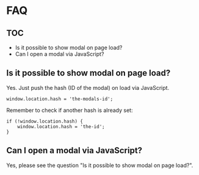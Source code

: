 # FAQ

## TOC

* Is it possible to show modal on page load?
* Can I open a modal via JavaScript?

## Is it possible to show modal on page load?

Yes. Just push the hash (ID of the modal) on load via JavaScript.

	window.location.hash = 'the-modals-id';

Remember to check if another hash is already set:

	if (!window.location.hash) {
	    window.location.hash = 'the-id';
	}

## Can I open a modal via JavaScript?

Yes, please see the question "Is it possible to show modal on page load?".

